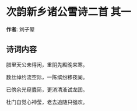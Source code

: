 # 次韵新乡诸公雪诗二首  其一

**作者**: 刘子翚

## 诗词内容

腊里天公未得闲，重阴先殿晚来寒。

数丝绰约流空际，一陈缤纷糁夜阑。

已傍余光窥蠹简，更消清液试龙团。

杜门自觉心神莹，老去追随只强欢。

